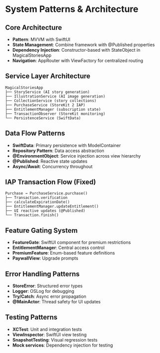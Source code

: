 # System Patterns & Architecture

## Core Architecture
- **Pattern**: MVVM with SwiftUI
- **State Management**: Combine framework with @Published properties
- **Dependency Injection**: Constructor-based with StateObject in MagicalStoriesApp
- **Navigation**: AppRouter with ViewFactory for centralized routing

## Service Layer Architecture
```
MagicalStoriesApp
├── StoryService (AI story generation)
├── IllustrationService (AI image generation)  
├── CollectionService (story collections)
├── PurchaseService (StoreKit 2 IAP)
├── EntitlementManager (subscription state)
├── TransactionObserver (StoreKit monitoring)
└── PersistenceService (SwiftData)
```

## Data Flow Patterns
- **SwiftData**: Primary persistence with ModelContainer
- **Repository Pattern**: Data access abstraction
- **@EnvironmentObject**: Service injection across view hierarchy
- **@Published**: Reactive state updates
- **Async/Await**: Concurrency throughout

## IAP Transaction Flow (Fixed)
```
Purchase → PurchaseService.purchase()
├── Transaction.verification
├── calculateExpirationDate()
├── EntitlementManager.updateEntitlement() 
├── UI reactive updates (@Published)
└── Transaction.finish()
```

## Feature Gating System
- **FeatureGate**: SwiftUI component for premium restrictions
- **EntitlementManager**: Central access control
- **PremiumFeature**: Enum-based feature definitions
- **PaywallView**: Upgrade prompts

## Error Handling Patterns
- **StoreError**: Structured error types
- **Logger**: OSLog for debugging
- **Try/Catch**: Async error propagation
- **@MainActor**: Thread safety for UI updates

## Testing Patterns
- **XCTest**: Unit and integration tests
- **ViewInspector**: SwiftUI view testing
- **SnapshotTesting**: Visual regression tests
- **Mock services**: Dependency injection for testing